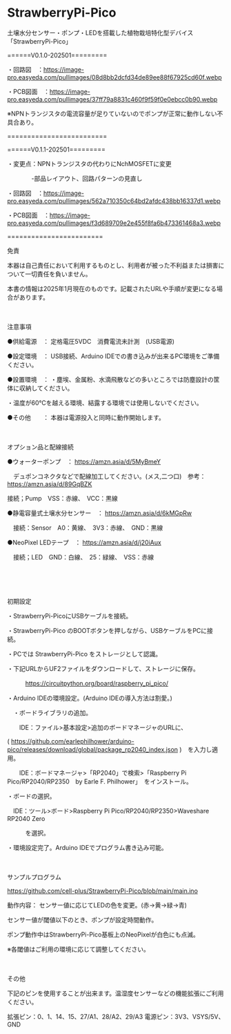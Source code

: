 # StrawberryPi-Pico
土壌水分センサー・ポンプ・LEDを搭載した植物栽培特化型デバイス「StrawberryPi-Pico」

======V0.1.0-202501=========

・回路図　：https://image-pro.easyeda.com/pullimages/08d8bb2dcfd34de89ee88f67925cd60f.webp

・PCB図面　：https://image-pro.easyeda.com/pullimages/37ff79a8831c460f9f59f0e0ebcc0b90.webp

※NPNトランジスタの電流容量が足りていないのでポンプが正常に動作しない不具合あり。

=========================

======V0.1.1-202501=========

・変更点：NPNトランジスタの代わりにNchMOSFETに変更

　　　　-部品レイアウト、回路パターンの見直し

・回路図　：https://image-pro.easyeda.com/pullimages/562a710350c64bd2afdc438bb16337d1.webp

・PCB図面　：https://image-pro.easyeda.com/pullimages/f3d689709e2e455f8fa6b473361468a3.webp

========================

 

免責 

本器は自己責任において利用するものとし、利用者が被った不利益または損害について一切責任を負いません。 

本書の情報は2025年1月現在のものです。記載されたURLや手順が変更になる場合があります。 

　

注意事項 

●供給電源　：	定格電圧5VDC　消費電流未計測　(USB電源) 

●設定環境　：	USB接続、Arduino IDEでの書き込みが出来るPC環境をご準備ください。 

●設置環境　：			・塵埃、金属粉、水滴飛散などの多いところでは防塵設計の筐体に収納してください。 

・温度が60℃を越える環境、結露する環境では使用しないでください。 

●その他　　：	本器は電源投入と同時に動作開始します。 

　

オプション品と配線接続 

●ウォーターポンプ　：	https://amzn.asia/d/5MyBmeY 

　デュポンコネクタなどで配線加工してください。(メス,二つ口)　参考：https://amzn.asia/d/89GqBZK 

接続；Pump　VSS：赤線、　VCC：黒線 

●静電容量式土壌水分センサー　：	https://amzn.asia/d/6kMGpRw 

　接続：Sensor　A0：黄線、　3V3：赤線、　GND：黒線 

●NeoPixel LEDテープ　：	https://amzn.asia/d/j20iAux 

　接続；LED　GND：白線、　25：緑線、　VSS：赤線 

　 

 　

初期設定 

・StrawberryPi-PicoにUSBケーブルを接続。 

・StrawberryPi-Pico のBOOTボタンを押しながら、USBケーブルをPCに接続。 

・PCでは StrawberryPi-Pico をストレージとして認識。 

・下記URLからUF2ファイルをダウンロードして、ストレージに保存。 

　　　https://circuitpython.org/board/raspberry_pi_pico/ 

・Arduino IDEの環境設定。(Arduino IDEの導入方法は割愛。) 

　・ボードライブラリの追加。 

　　IDE：ファイル>基本設定>追加のボードマネージャのURLに、 

( https://github.com/earlephilhower/arduino-pico/releases/download/global/package_rp2040_index.json )　を入力し適用。 

　　IDE：ボードマネージャ>「RP2040」で検索>「Raspberry Pi Pico/RP2040/RP2350　by Earle F. Philhower」　をインストール。 

・ボードの選択。 

　IDE：ツール>ボード>Raspberry Pi Pico/RP2040/RP2350>Waveshare RP2040 Zero 

　　　を選択。 

・環境設定完了。Arduino IDEでプログラム書き込み可能。 

　

サンプルプログラム 

https://github.com/cell-plus/StrawberryPi-Pico/blob/main/main.ino 

動作内容：	センサー値に応じてLEDの色を変更。(赤→黄→緑→青) 

センサー値が閾値以下のとき、ポンプが設定時間動作。 

ポンプ動作中はStrawberryPi-Pico基板上のNeoPixelが白色にも点滅。 

※各閾値はご利用の環境に応じて調整してください。 

　

その他 

下記のピンを使用することが出来ます。温湿度センサーなどの機能拡張にご利用ください。 

拡張ピン：0、1、14、15、27/A1、28/A2、29/A3	電源ピン：3V3、VSYS/5V、GND 



 
